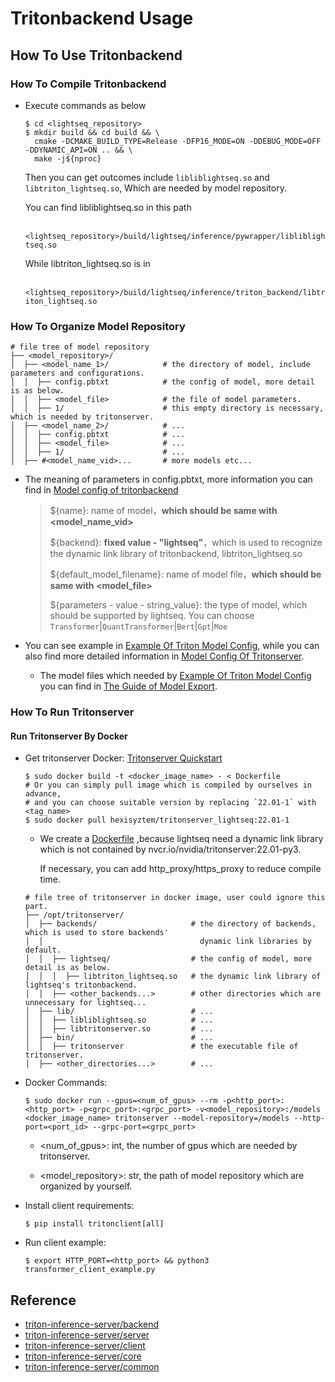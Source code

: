 # Tritonbackend Usage

## How To Use Tritonbackend

### How To Compile Tritonbackend

- Execute commands as below

  ```
  $ cd <lightseq_repository>
  $ mkdir build && cd build && \
    cmake -DCMAKE_BUILD_TYPE=Release -DFP16_MODE=ON -DDEBUG_MODE=OFF -DDYNAMIC_API=ON .. && \
    make -j${nproc}
  ```

   Then you can get outcomes include `libliblightseq.so` and `libtriton_lightseq.so`, Which are needed by model repository.

   You can find libliblightseq.so in this path

  ​     `<lightseq_repository>/build/lightseq/inference/pywrapper/libliblightseq.so`

   While libtriton_lightseq.so is in

  ​      `<lightseq_repository>/build/lightseq/inference/triton_backend/libtriton_lightseq.so`

### How To Organize Model Repository

```
# file tree of model repository
├── <model_repository>/
│  ├── <model_name_1>/            # the directory of model, include parameters and configurations.
│  │  ├── config.pbtxt            # the config of model, more detail is as below.
│  │  ├── <model_file>            # the file of model parameters.
│  │  ├── 1/                      # this empty directory is necessary, which is needed by tritonserver.
│  ├── <model_name_2>/            # ...
│  │  ├── config.pbtxt            # ...
│  │  ├── <model_file>            # ...
│  │  ├── 1/                      # ...
│  ├── #<model_name_vid>...       # more models etc...
```

- The meaning of parameters in config.pbtxt, more information you can find in [Model config of tritonbackend](https://github.com/triton-inference-server/common/blob/main/protobuf/model_config.proto)

  > ${name}: name of model，**which should be same with <model_name_vid>**
  >
  > ${backend}: **fixed value - "lightseq"**，which is used to recognize the dynamic link library of tritonbackend,  libtriton_lightseq.so
  >
  > ${default_model_filename}: name of model file，**which should be same with <model_file>**
  >
  > ${parameters - value - string_value}: the type of model, which should be supported by lightseq. You can choose `Transformer`|`QuantTransformer`|`Bert`|`Gpt`|`Moe`

- You can see example in [Example Of Triton Model Config](https://github.com/bytedance/lightseq/tree/master/examples/triton_backend/model_repo), while you can also find more detailed information in [Model Config Of Tritonserver](https://github.com/triton-inference-server/server/blob/main/docs/model_configuration.md).

  - The model files which needed by [Example Of Triton Model Config](https://github.com/bytedance/lightseq/tree/master/examples/triton_backend/model_repo) you can find in [The Guide of Model Export](https://github.com/bytedance/lightseq/blob/master/examples/inference/python/README.md).

### How To Run Tritonserver

#### Run Tritonserver By Docker

- Get tritonserver Docker: [Tritonserver Quickstart](https://github.com/triton-inference-server/server/blob/main/docs/quickstart.md#install-triton-docker-image)

  ```
  $ sudo docker build -t <docker_image_name> - < Dockerfile
  # Or you can simply pull image which is compiled by ourselves in advance, 
  # and you can choose suitable version by replacing `22.01-1` with <tag_name>
  $ sudo docker pull hexisyztem/tritonserver_lightseq:22.01-1
  ```

  - We create a [Dockerfile](https://github.com/bytedance/lightseq/tree/master/examples/triton_backend) ,because lightseq need a dynamic link library which is not contained by nvcr.io/nvidia/tritonserver:22.01-py3.

    If necessary, you can add http_proxy/https_proxy to reduce compile time. 

  ```
  # file tree of tritonserver in docker image, user could ignore this part.
  ├── /opt/tritonserver/
  │  ├── backends/                     # the directory of backends, which is used to store backends' 
  │  │                                   dynamic link libraries by default.
  │  │  ├── lightseq/                  # the config of model, more detail is as below.
  │  │  │  ├── libtriton_lightseq.so   # the dynamic link library of lightseq's tritonbackend.
  │  │  ├── <other_backends...>        # other directories which are unnecessary for lightseq...
  │  ├── lib/                          # ...
  │  │  ├── libliblightseq.so          # ...
  │  │  ├── libtritonserver.so         # ...
  │  ├── bin/                          # ...
  │  │  ├── tritonserver               # the executable file of tritonserver.
  │  ├── <other_directories...>        # ...
  ```

- Docker Commands:

  ```
  $ sudo docker run --gpus=<num_of_gpus> --rm -p<http_port>:<http_port> -p<grpc_port>:<grpc_port> -v<model_repository>:/models <docker_image_name> tritonserver --model-repository=/models --http-port=<port_id> --grpc-port=<grpc_port>
  ```

  - <num_of_gpus>: int, the number of gpus which are needed by tritonserver.

  - <model_repository>: str, the path of model repository which are organized by yourself.

- Install client requirements:

  ```
  $ pip install tritonclient[all]
  ```

- Run client example:

  ```
  $ export HTTP_PORT=<http_port> && python3 transformer_client_example.py
  ```

## Reference

- [triton-inference-server/backend](https://github.com/triton-inference-server/backend)
- [triton-inference-server/server](https://github.com/triton-inference-server/server)
- [triton-inference-server/client](https://github.com/triton-inference-server/client)
- [triton-inference-server/core](https://github.com/triton-inference-server/core)
- [triton-inference-server/common](https://github.com/triton-inference-server/common)

